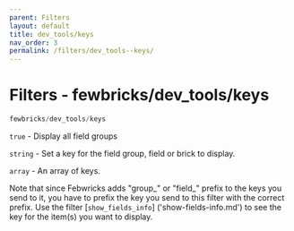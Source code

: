 ```yaml
---
parent: Filters
layout: default
title: dev_tools/keys
nav_order: 3
permalink: /filters/dev_tools--keys/
---
```


# Filters - fewbricks/dev_tools/keys

```php
fewbricks/dev_tools/keys
```

`true` - Display all field groups

`string` - Set a key for the field group, field or brick to display.

`array` - An array of keys.

Note that since Febwricks adds "group_" or "field_" prefix to the keys you send to it, you have to prefix the key 
you send to this filter with the correct prefix. Use the filter 
[`show_fields_info`]
('show-fields-info.md') to see the key for the item(s) you want to display.
